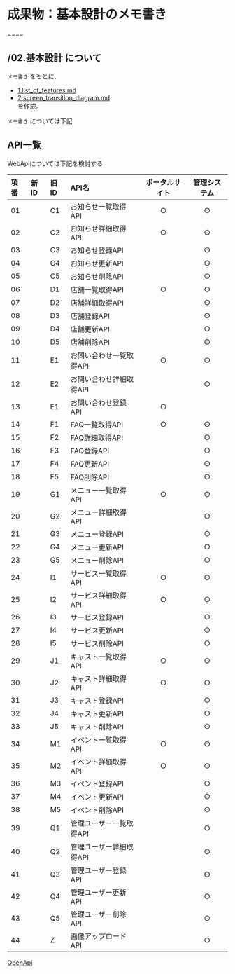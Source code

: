 # 成果物：基本設計のメモ書き
====

## /02.基本設計 について
`メモ書き` をもとに、
+ [1.list_of_features.md](1.list_of_features.md)  
+ [2.screen_transition_diagram.md](2.screen_transition_diagram.md)  
を作成。  

`メモ書き` については下記

## API一覧

WebApiについては下記を検討する

| 項番 | 新ID | 旧ID | API名                   | ポータルサイト | 管理システム |
|:-----|:-----|:-----|:------------------------|:--------------:|:------------:|
| 01   |      | C1   | お知らせ一覧取得API     |       ○        |      ○       |
| 02   |      | C2   | お知らせ詳細取得API     |       ○        |      ○       |
| 03   |      | C3   | お知らせ登録API         |                |      ○       |
| 04   |      | C4   | お知らせ更新API         |                |      ○       |
| 05   |      | C5   | お知らせ削除API         |                |      ○       |
| 06   |      | D1   | 店舗一覧取得API         |       ○        |      ○       |
| 07   |      | D2   | 店舗詳細取得API         |                |      ○       |
| 08   |      | D3   | 店舗登録API             |                |      ○       |
| 09   |      | D4   | 店舗更新API             |                |      ○       |
| 10   |      | D5   | 店舗削除API             |                |      ○       |
| 11   |      | E1   | お問い合わせ一覧取得API |       ○        |      ○       |
| 12   |      | E2   | お問い合わせ詳細取得API |                |      ○       |
| 13   |      | E1   | お問い合わせ登録API     |       ○        |              |
| 14   |      | F1   | FAQ一覧取得API          |       ○        |      ○       |
| 15   |      | F2   | FAQ詳細取得API          |                |      ○       |
| 16   |      | F3   | FAQ登録API              |                |      ○       |
| 17   |      | F4   | FAQ更新API              |                |      ○       |
| 18   |      | F5   | FAQ削除API              |                |      ○       |
| 19   |      | G1   | メニュー一覧取得API     |       ○        |      ○       |
| 20   |      | G2   | メニュー詳細取得API     |                |      ○       |
| 21   |      | G3   | メニュー登録API         |                |      ○       |
| 22   |      | G4   | メニュー更新API         |                |      ○       |
| 23   |      | G5   | メニュー削除API         |                |      ○       |
| 24   |      | I1   | サービス一覧取得API     |       ○        |      ○       |
| 25   |      | I2   | サービス詳細取得API     |       ○        |      ○       |
| 26   |      | I3   | サービス登録API         |                |      ○       |
| 27   |      | I4   | サービス更新API         |                |      ○       |
| 28   |      | I5   | サービス削除API         |                |      ○       |
| 29   |      | J1   | キャスト一覧取得API     |       ○        |      ○       |
| 30   |      | J2   | キャスト詳細取得API     |       ○        |      ○       |
| 31   |      | J3   | キャスト登録API         |                |      ○       |
| 32   |      | J4   | キャスト更新API         |                |      ○       |
| 33   |      | J5   | キャスト削除API         |                |      ○       |
| 34   |      | M1   | イベント一覧取得API     |       ○        |      ○       |
| 35   |      | M2   | イベント詳細取得API     |       ○        |      ○       |
| 36   |      | M3   | イベント登録API         |                |      ○       |
| 37   |      | M4   | イベント更新API         |                |      ○       |
| 38   |      | M5   | イベント削除API         |                |      ○       |
| 39   |      | Q1   | 管理ユーザー一覧取得API |                |      ○       |
| 40   |      | Q2   | 管理ユーザー詳細取得API |                |      ○       |
| 41   |      | Q3   | 管理ユーザー登録API     |                |      ○       |
| 42   |      | Q4   | 管理ユーザー更新API     |                |      ○       |
| 43   |      | Q5   | 管理ユーザー削除API     |                |      ○       |
| 44   |      | Z    | 画像アップロードAPI     |                |      ○       |

[OpenApi](../../apidoc/openapi/openapi.json)
